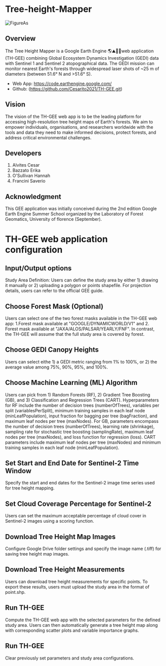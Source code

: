 # Tree-height-Mapper
![FigureAs](https://github.com/Cesarito2021/TH-GEE/assets/81155556/6004f5b0-63ce-4338-96c9-c128eee32519)

## Overview
The Tree Height Mapper is a Google Earth Engine 🌎⛰️🌳🌲web application (TH-GEE) combining Global Ecosystem Dynamics Investigation (GEDI) data with Sentinel 1 and Sentinel 2 atopographical data. 
The GEDI mission can monitor nearest Earth's forests through widespread laser shots of ~25 m of diameters (between 51.6° N and >51.6° S). 

  - Web App: https://code.earthengine.google.com/
  - Github: (https://github.com/Cesarito2021/TH-GEE.git)

## Vision
The vision of the TH-GEE web app is to be the leading platform for accessing high-resolution tree height maps of Earth's forests. We aim to empower individuals, organisations, and researchers worldwide with the tools and data they need to make informed decisions, protect forests, and address critical environmental challenges.

## Developers
1. Alvites Cesar
2. Bazzato Erika
3. O'Sullivan Hannah
4. Francini Saverio

## Acknowledgment
This GEE application was initially conceived during the 2nd edition Google Earth Engine Summer School organized by the Laboratory of Forest Geomatics, University of florence (September).

# TH-GEE web application configuration
## Input/Output options
Study Area Definition: Users can define the study area by either 1) drawing it manually or 2) uploading a polygon or points shapefile. For projection details, users can refer to the official GEE guide.
## Choose Forest Mask (Optional)
Users can select one of the two forest masks available in the TH-GEE web app: 1.Forest mask available at "GOOGLE/DYNAMICWORLD/V1" and 2. Forest mask available at "JAXA/ALOS/PALSAR/YEARLY/FNF". In contrast, the TH-GEE will assume that the full study area is covered by forest.
## Choose GEDI Canopy Heights 
Users can select eithe 1) a GEDI metric ranging from 1% to 100%, or 2) the average value among 75%, 90%, 95%, and 100%.
## Choose Machine Learning (ML) Algorithm
Users can pick from 1) Random Forests (RF), 2) Gradient Tree Boosting (GB), and 3) Classification and Regression Trees (CART). Hyperparameters for RF include the number of decision trees (numberOfTrees), variables per split (variablesPerSplit), minimum training samples in each leaf node (minLeafPopulation), input fraction for bagging per tree (bagFraction), and maximum leaf nodes per tree (maxNodes). For GB, parameters encompass the number of decision trees (numberOfTrees), learning rate (shrinkage), sampling rate for stochastic tree boosting (samplingRate), maximum leaf nodes per tree (maxNodes), and loss function for regression (loss). CART parameters include maximum leaf nodes per tree (maxNodes) and minimum training samples in each leaf node (minLeafPopulation).
## Set Start and End Date for Sentinel-2 Time Window 
Specify the start and end dates for the Sentinel-2 image time series used for tree height mapping.
## Set Cloud Coverage Percentage for Sentinel-2
Users can set the maximum acceptable percentage of cloud cover in Sentinel-2 images using a scoring function.
## Download Tree Height Map Images
Configure Google Drive folder settings and specify the image name (.tiff) for saving tree height map images.
## Download Tree Height Measurements
Users can download tree height measurements for specific points. To export these results, users must upload the study area in the format of point.shp.
## Run TH-GEE
Compute the TH-GEE web app with the selected parameters for the defined study area. Users can then automatically generate a tree height map along with corresponding scatter plots and variable importance graphs.
## Run TH-GEE
Clear previously set parameters and study area configurations.







